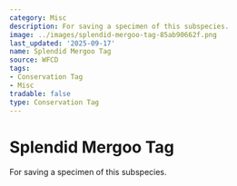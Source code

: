 ```yaml
---
category: Misc
description: For saving a specimen of this subspecies.
image: ../images/splendid-mergoo-tag-85ab90662f.png
last_updated: '2025-09-17'
name: Splendid Mergoo Tag
source: WFCD
tags:
- Conservation Tag
- Misc
tradable: false
type: Conservation Tag
---
```


# Splendid Mergoo Tag

For saving a specimen of this subspecies.

